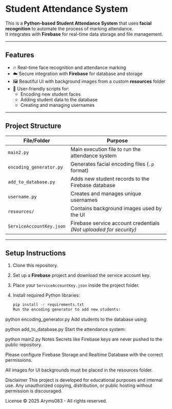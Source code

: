 # Student Attendance System

This is a **Python-based Student Attendance System** that uses **facial recognition** to automate the process of marking attendance.  
It integrates with **Firebase** for real-time data storage and file management.

---

## Features

- 🔥 Real-time face recognition and attendance marking
- ☁️ Secure integration with **Firebase** for database and storage
- 🖼️ Beautiful UI with background images from a custom **resources** folder
- 🧠 User-friendly scripts for:
  - Encoding new student faces
  - Adding student data to the database
  - Creating and managing usernames

---

## Project Structure

| File/Folder            | Purpose |
|-------------------------|---------|
| `main2.py`              | Main execution file to run the attendance system |
| `encoding_generator.py` | Generates facial encoding files (`.p` format) |
| `add_to_database.py`    | Adds new student records to the Firebase database |
| `username.py`           | Creates and manages unique usernames |
| `resources/`            | Contains background images used by the UI |
| `ServiceAccountKey.json`| Firebase service account credentials *(Not uploaded for security)* |

---

## Setup Instructions

1. Clone this repository.
2. Set up a **Firebase** project and download the service account key.
3. Place your `ServiceAccountKey.json` inside the project folder.
4. Install required Python libraries:

   ```bash
   pip install -r requirements.txt
   Run the encoding generator to add new students:

python encoding_generator.py
Add students to the database using:

python add_to_database.py
Start the attendance system:

python main2.py
Notes
Secrets like Firebase keys are never pushed to the public repository.

Please configure Firebase Storage and Realtime Database with the correct permissions.

All images for UI backgrounds must be placed in the resources folder.

Disclaimer
This project is developed for educational purposes and internal use.
Any unauthorized copying, distribution, or public hosting without permission is discouraged.

License
© 2025 Aryms083 - All rights reserved.
